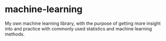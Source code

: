# machine-learning
My own machine learning library, with the purpose of getting more insight into and practice with commonly used statistics and machine learning methods.
